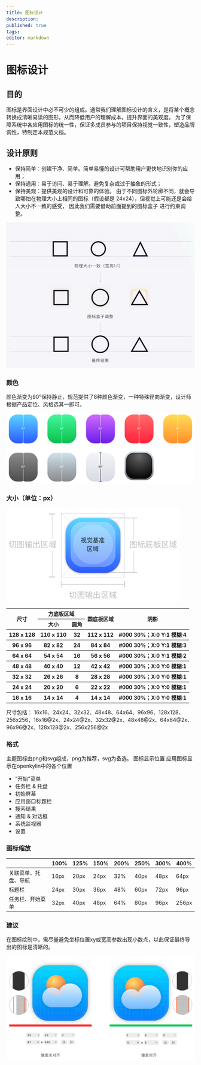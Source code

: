 ```yaml
---
title: 图标设计
description: 
published: true
tags: 
editor: markdown
--- 
```


                                                                    
# 图标设计
## 目的
图标是界面设计中必不可少的组成。通常我们理解图标设计的含义，是将某个概念转换成清晰易读的图形，从而降低用户的理解成本，提升界面的美观度。
为了保障系统中各应用图标的统一性，保证多成员参与的项目保持视觉一致性，塑造品牌调性，特制定本规范文档。

## 设计原则
- 保持简单：创建干净、简单。简单易懂的设计可帮助用户更快地识别你的应用；
- 保持通用：易于访问、易于理解。避免复杂或过于抽象的形式；
- 保持美观：提供美观的设计和可靠的体验。
由于不同图标外轮廓不同，就会导致哪怕在物理⼤⼩上相同的图标（假设都是
24x24），但视觉上可能还是会给⼈⼤⼩不⼀致的感受， 因此我们需要借助前⾯提到的图标盒⼦ 
进⾏约束调整。

![image](./assets/图标设计/image1.png)

### 颜色
颜⾊渐变为90°保持静⽌，规范提供了8种颜⾊渐变，⼀种特殊径向渐变，设计师根据产品定位、⻛格选其⼀即可。

![image](./assets/图标设计/image2.png)



### 大小（单位：px）

![image](./assets/图标设计/image3.png)

 <table>
	<tr >
	    <th rowspan="2">尺寸</th>
	    <th colspan="2">方底板区域</th>
	    <th rowspan="2">圆底板区域</th>
	    <th rowspan="2">阴影</th>
	</tr >
    <tr>
	    <th>大小</th>
	    <th>圆角</th>
	</tr >
    <tr>
	    <th>128 x 128</th>
	    <th>110 x 110</th>
	    <th>32</th>
	    <th>112 x 112</th>
	    <th>#000 30%；X:0 Y:1 模糊:4</th>
	</tr >
    <tr>
	    <th>96 x 96</th>
	    <th>82 x 82</th>
        <th>24</th>
	    <th>84 x 84</th>
        <th>#000 30%；X:0 Y:1 模糊:3</th>
	</tr >
    <tr>
	    <th>64 x 64</th>
	    <th>54 x 54</th>
        <th>16</th>
	    <th>56 x 56</th>
	    <th>#000 30%；X:0 Y:1 模糊:2</th>
	</tr >
    <tr>
	    <th>48 x 48</th>
	    <th>40 x 40</th>
	    <th>12</th>
        <th>42 x 42</th>
	    <th>#000 30%；X:0 Y:0 模糊:1</th>
	</tr >
    <tr>
	    <th>32 x 32</th>
	    <th>26 x 26</th>
	    <th>8</th>
        <th>28 x 28</th>
	    <th>#000 30%；X:0 Y:0 模糊:1</th>
	</tr >
    <tr>
	    <th>24 x 24</th>
	    <th>20 x 20</th>
	    <th>6</th>
        <th>22 x 22</th>
	    <th>#000 30%；X:0 Y:0 模糊:1</th>
	</tr >
    <tr>
	    <th>16 x 16</th>
	    <th>14 x 14</th>
	    <th>4</th>
        <th>14 x 14</th>
	    <th>#000 30%；X:0 Y:0 模糊:1</th>
	</tr >
</table>

尺寸包括：
16x16、24x24、32x32、48x48、64x64、96x96、128x128、256x256，16x16@2x、24x24@2x、32x32@2x、48x48@2x、64x64@2x、96x96@2x、128x128@2x、256x256@2x

### 格式
主题图标由png和svg组成，png为推荐，svg为备选。
图标显示位置
应用图标显示在openkylin中的各个位置
- “开始”菜单
- 任务栏 & 托盘
- 初始屏幕
- 应用窗口标题栏
- 搜索结果
- 通知 & 对话框
- 系统监视器
- 设置

### 图标缩放
| |100%	| 125% | 150% |	200%| 	250%|	300%|	400%|
| --- |--- | --- | --- | --- | --- | --- | ---|
| 关联菜单、托盘、导航 | 16px| 20px | 24px | 32% | 40px | 48px | 64px |
| 标题栏	|24px	|30px	|36px	|48%	|60px	|72px	|96px |
| 任务栏、开始菜单	|32px	|40px	|48px	|64%	|80px	|96px	|256px|

### 建议
在图标绘制中，需尽量避免坐标位置xy或宽⾼参数出现⼩数点，以此保证最终导出的图标是清晰的。

![image](./assets/图标设计/image4.png)



